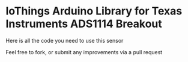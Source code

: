 IoThings Arduino Library for
Texas Instruments ADS1114 Breakout
==============================================================

Here is all the code you need to use this sensor

Feel free to fork, or submit any improvements via a pull request
